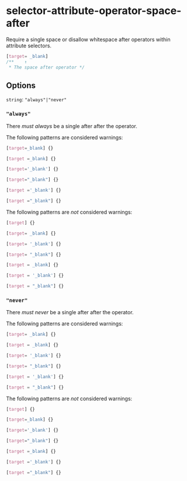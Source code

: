 # selector-attribute-operator-space-after

Require a single space or disallow whitespace after operators within attribute selectors.

```css
[target= _blank]
/**    ↑    
 * The space after operator */
```

## Options

`string`: `"always"|"never"`

### `"always"`

There *must always* be a single after after the operator.

The following patterns are considered warnings:

```css
[target=_blank] {}
```

```css
[target =_blank] {}
```

```css
[target='_blank'] {}
```

```css
[target="_blank"] {}
```

```css
[target ='_blank'] {}
```

```css
[target ="_blank"] {}
```

The following patterns are *not* considered warnings:

```css
[target] {}
```

```css
[target= _blank] {}
```

```css
[target= '_blank'] {}
```

```css
[target= "_blank"] {}
```

```css
[target = _blank] {}
```

```css
[target = '_blank'] {}
```

```css
[target = "_blank"] {}
```

### `"never"`

There *must never* be a single after after the operator.

The following patterns are considered warnings:

```css
[target= _blank] {}
```

```css
[target = _blank] {}
```

```css
[target= '_blank'] {}
```

```css
[target= "_blank"] {}
```

```css
[target = '_blank'] {}
```

```css
[target = "_blank"] {}
```

The following patterns are *not* considered warnings:

```css
[target] {}
```

```css
[target=_blank] {}
```

```css
[target='_blank'] {}
```

```css
[target="_blank"] {}
```

```css
[target =_blank] {}
```

```css
[target ='_blank'] {}
```

```css
[target ="_blank"] {}
```
